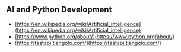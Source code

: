 
## AI and Python Development
- [https://en.wikipedia.org/wiki/Artificial_intelligence](https://en.wikipedia.org/wiki/Artificial_intelligence)
- [https://www.python.org/about/](https://www.python.org/about/)
- [https://fastapi.tiangolo.com/](https://fastapi.tiangolo.com/)

